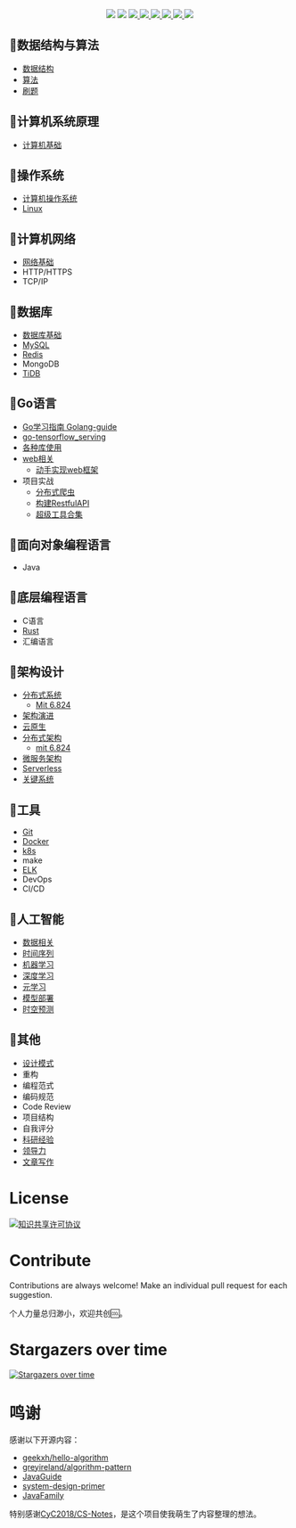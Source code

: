 <div align="center">
<img border="0" src="https://camo.githubusercontent.com/54fdbe8888c0a75717d7939b42f3d744b77483b0/687474703a2f2f6a617977636a6c6f76652e6769746875622e696f2f73622f69636f2f617765736f6d652e737667" />
<img border="0" src="https://camo.githubusercontent.com/1ef04f27611ff643eb57eb87cc0f1204d7a6a14d/68747470733a2f2f696d672e736869656c64732e696f2f7374617469632f76313f6c6162656c3d254630253946253843253946266d6573736167653d496625323055736566756c267374796c653d7374796c653d666c617426636f6c6f723d424334453939" />
<a href="https://github.com/SuperSupeng">     <img border="0" src="https://camo.githubusercontent.com/41e8e16b771d56dd768f7055354613254961d169/687474703a2f2f6a617977636a6c6f76652e6769746875622e696f2f73622f6769746875622f677265656e2d666f6c6c6f772e737667" /> </a> 
<a href="https://github.com/Knowledge-Precipitation-Tribe/Urban-computing-papers/issues">     <img border="0" src="https://img.shields.io/github/issues/Knowledge-Precipitation-Tribe/CS-Notes" /> </a>
<a href="https://github.com/Knowledge-Precipitation-Tribe/Urban-computing-papers/network/members">     <img border="0" src="https://img.shields.io/github/forks/Knowledge-Precipitation-Tribe/CS-Notes" /> </a>
<a href="https://github.com/Knowledge-Precipitation-Tribe/Urban-computing-papers/stargazers">     <img border="0" src="https://img.shields.io/github/stars/Knowledge-Precipitation-Tribe/CS-Notes" /> </a>
<a href="https://creativecommons.org/licenses/by-nc-sa/4.0/">     <img border="0" src="https://img.shields.io/badge/LICENSE-CC%20BY--NC--SA%204.0-green" /> </a>
<a href="https://github.com/Knowledge-Precipitation-Tribe/Urban-computing-papers/blob/master/wechat.md">     <img border="0" src="https://camo.githubusercontent.com/013c283843363c72b1463af208803bfbd5746292/687474703a2f2f6a617977636a6c6f76652e6769746875622e696f2f73622f69636f2f7765636861742e737667" /> </a>
</div>


## 🍇数据结构与算法

- [数据结构](https://github.com/Knowledge-Precipitation-Tribe/Data-structure-implementation)
- [算法](https://github.com/Knowledge-Precipitation-Tribe/Data-structure-implementation)
- [刷题](https://github.com/golang-collection/LetCode)

## 🍎计算机系统原理

- [计算机基础](./computer-based/README.md)

## 🍈操作系统

- [计算机操作系统](./operating-system)
- [Linux](https://github.com/Knowledge-Precipitation-Tribe/Dive-into-Linux)

## 🍉计算机网络

- [网络基础](./computer-network/README.md)
- HTTP/HTTPS
- TCP/IP

## 🍊数据库

- [数据库基础](./database-basic/README.md)
- [MySQL](https://github.com/Knowledge-Precipitation-Tribe/Dive-into-MySQL)
- [Redis](https://github.com/Knowledge-Precipitation-Tribe/Dive-into-Redis)
- MongoDB
- [TiDB](https://github.com/Knowledge-Precipitation-Tribe/TIDB-tutorial)

## 🍋Go语言

- [Go学习指南 Golang-guide](https://docs.golangguide.knowledge-precipitation.site/)
- [go-tensorflow_serving](https://github.com/golang-collection/Go-tensorflow_serving)
- [各种库使用](https://github.com/golang-collection)
- [web相关]()
  - [动手实现web框架]()
- 项目实战
  - [分布式爬虫](https://github.com/golang-collection/go-crawler-distributed)
  - [构建RestfulAPI](https://github.com/golang-collection/Go-RestfulAPI)
  - [超级工具合集](https://github.com/superToolsCollection)

## 🍑面向对象编程语言

- Java

## 🍒底层编程语言

- C语言
- [Rust](https://github.com/Knowledge-Precipitation-Tribe/Rust-tutorial)
- 汇编语言

## 🍌架构设计

- [分布式系统](https://github.com/SuperSupeng/Distributed-system)
  - [Mit 6.824](https://github.com/SuperSupeng/MIT6.824)
- [架构演进](https://github.com/Knowledge-Precipitation-Tribe/Distributed-and-Microservices)
- [云原生](https://github.com/Knowledge-Precipitation-Tribe/Distributed-and-Microservices)
- [分布式架构](https://github.com/Knowledge-Precipitation-Tribe/Distributed-and-Microservices)
  - [mit 6.824](https://github.com/SuperSupeng/MIT6.824)
- [微服务架构](https://github.com/Knowledge-Precipitation-Tribe/Distributed-and-Microservices)
- [Serverless](https://github.com/Knowledge-Precipitation-Tribe/Distributed-and-Microservices)
- [关键系统](https://github.com/Knowledge-Precipitation-Tribe/Distributed-and-Microservices)

## 🍍工具

- [Git](https://github.com/SuperSupeng/github-collaboration-tutorials)
- [Docker](https://github.com/Knowledge-Precipitation-Tribe/Dive-into-Docker)
- [k8s](https://github.com/Knowledge-Precipitation-Tribe/Dive-into-Docker)
- make
- [ELK](https://github.com/Knowledge-Precipitation-Tribe/Dive-into-ELK)
- DevOps
- CI/CD

## 🍓人工智能

- [数据相关](https://docs.feature-engineering.knowledge-precipitation.site/)
- [时间序列](https://docs.tsa.knowledge-precipitation.site/)
- [机器学习](https://docs.ml.knowledge-precipitation.site/)
- [深度学习](https://docs.dl.knowledge-precipitation.site/)
- [元学习](https://github.com/Knowledge-Precipitation-Tribe/Fruits-book/tree/master/%E5%85%83%E5%AD%A6%E4%B9%A0)
- [模型部署](https://docs.model-deployment.knowledge-precipitation.site/)
- [时空预测](https://github.com/Knowledge-Precipitation-Tribe/Spatio-Temporal-papers)

## 🥑其他

- [设计模式](https://docs.design-patterns.knowledge-precipitation.site/)
- 重构
- 编程范式
- 编码规范
- Code Review
- 项目结构
- 自我评分
- [科研经验](https://github.com/Knowledge-Precipitation-Tribe/Fruits-book/tree/master/%E7%A7%91%E7%A0%94%E7%BB%8F%E9%AA%8C)
- [领导力](https://github.com/Knowledge-Precipitation-Tribe/Fruits-book/tree/master/%E9%A2%86%E5%AF%BC%E5%8A%9B/%E6%8A%80%E6%9C%AF%E9%A2%86%E5%AF%BC%E5%8A%9B)
- [文章写作](https://github.com/Knowledge-Precipitation-Tribe/Fruits-book/tree/master/%E6%96%87%E7%AB%A0%E5%86%99%E4%BD%9C)


# License

<a rel="license" href="http://creativecommons.org/licenses/by-nc-sa/4.0/"><img alt="知识共享许可协议" style="border-width:0" src="https://i.creativecommons.org/l/by-nc-sa/4.0/88x31.png" /></a>

# Contribute

Contributions are always welcome! Make an individual pull request for each suggestion.

个人力量总归渺小，欢迎共创🆒。

# Stargazers over time
[![Stargazers over time](https://starcharts.herokuapp.com/Knowledge-Precipitation-Tribe/Fruits-book.svg)](https://starcharts.herokuapp.com/Knowledge-Precipitation-Tribe/Fruits-book)

# 鸣谢

感谢以下开源内容：

- [geekxh/hello-algorithm](https://github.com/geekxh/hello-algorithm)
- [greyireland/algorithm-pattern](https://github.com/greyireland/algorithm-pattern)
- [JavaGuide](https://github.com/Snailclimb/JavaGuide)
- [system-design-primer](https://github.com/donnemartin/system-design-primer)
- [JavaFamily](https://github.com/AobingJava/JavaFamily)

特别感谢[CyC2018/CS-Notes](https://github.com/CyC2018/CS-Notes)，是这个项目使我萌生了内容整理的想法。